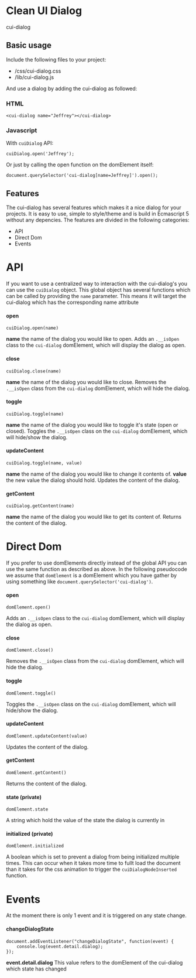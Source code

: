 # Clean UI Dialog #
cui-dialog


## Basic usage
Include the following files to your project:
- /css/cui-dialog.css
- /lib/cui-dialog.js

And use a dialog by adding the cui-dialog as followed:

### HTML
```
<cui-dialog name="Jeffrey"></cui-dialog>
```

### Javascript
With `cuiDialog` API:
```
cuiDialog.open('Jeffrey');
```

Or just by calling the open function on the domElement itself:
```
document.querySelector('cui-dialog[name=Jeffrey]').open();
```


## Features
The cui-dialog has several features which makes it a nice dialog for your projects. It is easy to use, simple to style/theme and is build in Ecmascript 5 without any depencies.
The features are divided in the following categories:
- API
- Direct Dom
- Events



# API
If you want to use a centralized way to interaction with the cui-dialog's you can use the `cuiDialog` object. This global object has several functions which can be called by providing the `name` parameter. This means it will target the cui-dialog which has the corresponding name attribute

#### open
```
cuiDialog.open(name)
```
**name** the name of the dialog you would like to open.
Adds an `.__isOpen` class to the `cui-dialog` domElement, which will display the dialog as open.

#### close
```
cuiDialog.close(name)
```
**name** the name of the dialog you would like to close.
Removes the `.__isOpen` class from the `cui-dialog` domElement, which will hide the dialog.

#### toggle
```
cuiDialog.toggle(name)
```
**name** the name of the dialog you would like to toggle it's state (open or closed).
Toggles the `.__isOpen` class on the `cui-dialog` domElement, which will hide/show the dialog.


#### updateContent
```
cuiDialog.toggle(name, value)
```
**name** the name of the dialog you would like to change it contents of.
**value** the new value the dialog should hold.
Updates the content of the dialog.


#### getContent
```
cuiDialog.getContent(name)
```
**name** the name of the dialog you would like to get its content of.
Returns the content of the dialog.




# Direct Dom
If you prefer to use domElements directly instead of the global API you can use the same function as described as above. In the following pseudocode
we assume that `domElement` is a domElement which you have gather by using something like `document.querySelector('cui-dialog')`.

#### open
```
domElement.open()
```
Adds an `.__isOpen` class to the `cui-dialog` domElement, which will display the dialog as open.


#### close
```
domElement.close()
```
Removes the `.__isOpen` class from the `cui-dialog` domElement, which will hide the dialog.


#### toggle
```
domElement.toggle()
```
Toggles the `.__isOpen` class on the `cui-dialog` domElement, which will hide/show the dialog.


#### updateContent
```
domElement.updateContent(value)
```
Updates the content of the dialog.


#### getContent
```
domElement.getContent()
```
Returns the content of the dialog.


#### state (private)
```
domElement.state
```
A string which hold the value of the state the dialog is currently in

#### initialized (private)
```
domElement.initialized
```
A boolean which is set to prevent a dialog from being initialized multiple times. This can occur when it takes more time to fullt load the
document than it takes for the css animation to trigger the `cuiDialogNodeInserted` function.


# Events
At the moment there is only 1 event and it is triggered on any state change.

#### changeDialogState
```
document.addEventListener("changeDialogState", function(event) {
    console.log(event.detail.dialog);
});
```
**event.detail.dialog** This value refers to the domElement of the cui-dialog which state has changed